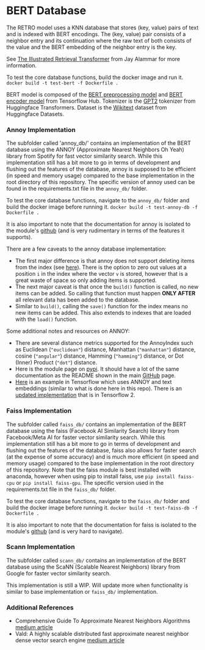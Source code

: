 # BERT Database

The RETRO model uses a KNN database that stores (key, value) pairs of text and is indexed with BERT encodings. The (key, value) pair consists of a neighbor entry and its continuation where the raw text of both consists of the value and the BERT embedding of the neighbor entry is the key.


See [The Illustrated Retrieval Transformer](https://jalammar.github.io/illustrated-retrieval-transformer/) from Jay Alammar for more information.


To test the core database functions, build the docker image and run it.
`docker build -t test-bert -f Dockerfile .`


BERT model is composed of the [BERT preprocessing model](https://tfhub.dev/tensorflow/bert_en_uncased_preprocess/3) and [BERT encoder model](https://tfhub.dev/tensorflow/bert_en_uncased_L-12_H-768_A-12/3) from Tensorflow Hub.
Tokenizer is the [GPT2](https://huggingface.co/docs/transformers/model_doc/gpt2#transformers.GPT2Tokenizer) tokenizer from Huggingface Transformers.
Dataset is the [Wikitext](https://huggingface.co/datasets/wikitext) dataset from Huggingface Datasets.


### Annoy Implementation

The subfolder called 'annoy_db/' contains an implementation of the BERT database using the ANNOY (Approximate Nearest Neighbors Oh Yeah) library from Spotify for fast vector similarity search. While this implementation still has a bit more to go in terms of development and flushing out the features of the database, annoy is supposed to be efficient (in speed and memory usage) compared to the base implementation in the root directory of this repository. The specific version of annoy used can be found in the requirements.txt file in the `annoy_db/` folder.


To test the core database functions, navigate to the `annoy_db/` folder and build the docker image before running it.
`docker build -t test-annoy-db -f Dockerfile .`


It is also important to note that the documentation for annoy is isolated to the module's [github](https://github.com/spotify/annoy) (and is very rudimentary in terms of the features it supports).


There are a few caveats to the annoy database implementation:
 - The first major difference is that annoy does not support deleting items from the index (see [here](https://github.com/spotify/annoy/issues/191)). There is the option to zero out values at a position `i` in the index where the vector `v` is stored, however that is a great waste of space so only adding items is supported. 
 - The next major caveat is that once the `build()` function is called, no new items can be added. So calling that function must happen **ONLY AFTER** all relevant data has been added to the database.
 - Similar to `build()`, calling the `save()` function for the index means no new items can be added. This also extends to indexes that are loaded with the `load()` function.


Some additional notes and resources on ANNOY:
 - There are several distance metrics supported for the AnnoyIndex such as Euclidean (`"euclidean"`) distance, Manhattan (`"manhattan"`) distance, cosine (`"angular"`) distance, Hamming (`"hamming"`) distance, or Dot (Inner) Product (`"dot"`) distance.
 - Here is the module page on [pypi](https://pypi.org/project/annoy/). It should have a lot of the same documentation as the README shown in the main [GitHub](https://github.com/spotify/annoy) page.
 - [Here](https://www.tensorflow.org/hub/tutorials/semantic_approximate_nearest_neighbors) is an example in Tensorflow which uses ANNOY and text embeddings (similar to what is done here in this repo). There is an [updated implementation](https://github.com/tensorflow/hub/blob/master/examples/colab/tf2_semantic_approximate_nearest_neighbors.ipynb) that is in Tensorflow 2.


### Faiss Implementation

The subfolder called `faiss_db/` contains an implementation of the BERT database using the faiss (Facebook AI Similarity Search) library from Facebook/Meta AI for faster vector similarity search. While this implementation still has a bit more to go in terms of development and flushing out the features of the database, faiss also allows for faster search (at the expense of some accuracy) and is much more efficient (in speed and memory usage) compared to the base implementation in the root directory of this repository. Note that the faiss module is best installed with anaconda, however when using pip to install faiss, use `pip install faiss-cpu` or `pip install faiss-gpu`. The specific version used in the requirements.txt file in the `faiss_db/` folder.


To test the core database functions, navigate to the `faiss_db/` folder and build the docker image before running it.
`docker build -t test-faiss-db -f Dockerfile .`


It is also important to note that the documentation for faiss is isolated to the module's [github](https://github.com/facebookresearch/faiss) (and is very hard to navigate).


### Scann Implementation

The subfolder called `scann_db/` contains an implementation of the BERT database using the ScaNN (Scalable Nearest Neighbors) library from Google for faster vector similarity search.

This implementation is still a WIP. Will update more when functionality is similar to base implementation or `faiss_db/` implementation.


### Additional References

 - Comprehensive Guide To Approximate Nearest Neighbors Algorithms [medium article](https://towardsdatascience.com/comprehensive-guide-to-approximate-nearest-neighbors-algorithms-8b94f057d6b6)
 - Vald: A highly scalable distributed fast approximate nearest neighbor dense vector search engine [medium article](https://medium.com/geekculture/vald-a-highly-scalable-distributed-fast-approximate-nearest-neighbour-dense-vector-search-engine-af1946a4a37)